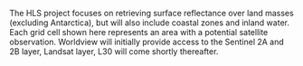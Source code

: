 The HLS project focuses on retrieving surface reflectance over land masses (excluding Antarctica), but will also include coastal zones and inland water. Each grid cell shown here represents an area with a potential satellite observation. Worldview will initially provide access to the Sentinel 2A and 2B layer, Landsat layer, L30 will come shortly thereafter.
